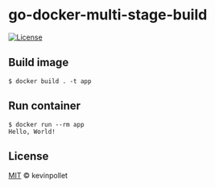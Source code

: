 # go-docker-multi-stage-build

[![License](https://img.shields.io/badge/license-MIT-blue.svg)](./LICENSE.md)

## Build image

```shell
$ docker build . -t app
```

## Run container

```shell
$ docker run --rm app
Hello, World!
```

## License

[MIT](./LICENSE.md) © kevinpollet
